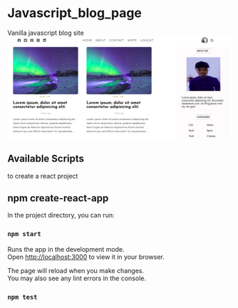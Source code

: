 # Javascript_blog_page
Vanilla javascript blog site
![homee](https://raw.githubusercontent.com/raphsang/Javascript_blog_page/dc0d381ac56e1f63e63e5d1fe41d4468a05f0484/homee.png)
## Available Scripts

to create a react project
## npm create-react-app

In the project directory, you can run:

### `npm start`

Runs the app in the development mode.\
Open [http://localhost:3000](http://localhost:3000) to view it in your browser.

The page will reload when you make changes.\
You may also see any lint errors in the console.

### `npm test`
